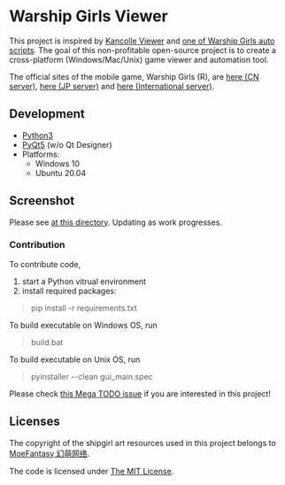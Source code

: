 # Warship Girls Viewer

This project is inspired by [Kancolle Viewer](https://github.com/poooi/poi) and [one of Warship Girls auto scripts](https://github.com/ProtectorMoe). The goal of this non-profitable open-source project is to create a cross-platform (Windows/Mac/Unix) game viewer and automation tool.

The official sites of the mobile game, Warship Girls (R), are [here (CN server)](http://www.jianniang.com/), [here (JP server)](http://ssr.moefantasy.co.jp/) and [here (International server)](http://www.warshipgirls.com/en/).

## Development

- [Python3](https://www.python.org/)
- [PyQt5](https://doc.qt.io/qtforpython/) (w/o Qt Designer)
- Platforms:
	- Windows 10
	- Ubuntu 20.04

## Screenshot

Please see [at this directory](screenshots). Updating as work progresses.

### Contribution

To contribute code,

1. start a Python vitrual environment
2. install required packages:

> pip install -r requirements.txt

To build executable on Windows OS, run

> build.bat

To build executable on Unix OS, run

> pyinstaller --clean gui_main.spec

Please check [this Mega TODO issue](https://github.com/WarshipGirls/WGViewer/issues/2) if you are interested in this project!

## Licenses

The copyright of the shipgirl art resources used in this project belongs to [MoeFantasy 幻萌网络](https://www.moefantasy.com/).

The code is licensed under [The MIT License](https://github.com/WarshipGirls/WGViewer/blob/master/LICENSE.txt).
